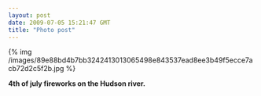 ```yaml
---
layout: post
date: 2009-07-05 15:21:47 GMT
title: "Photo post"
---
```

{% img /images/89e88bd4b7bb3242413013065498e843537ead8ee3b49f5ecce7acb72d2c5f2b.jpg %}

<b>4th of july fireworks on the Hudson river.</b>